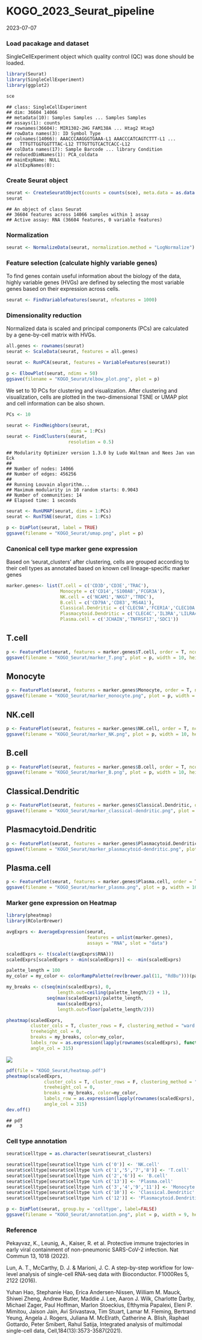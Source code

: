 KOGO_2023_Seurat_pipeline
================
2023-07-07

### **Load pacakage and dataset**

SingleCellExperiment object which quality control (QC) was done should
be loaded.

``` r
library(Seurat)
library(SingleCellExperiment)
library(ggplot2)
```

``` r
sce
```

    ## class: SingleCellExperiment 
    ## dim: 36604 14066 
    ## metadata(10): Samples Samples ... Samples Samples
    ## assays(1): counts
    ## rownames(36604): MIR1302-2HG FAM138A ... Htag2 Htag3
    ## rowData names(3): ID Symbol Type
    ## colnames(14066): AAACCCAAGGGTGAAA-L1 AAACCCATCAGTCTTT-L1 ...
    ##   TTTGTTGGTGGTTTAC-L12 TTTGTTGTCACTCACC-L12
    ## colData names(17): Sample Barcode ... library Condition
    ## reducedDimNames(1): PCA_coldata
    ## mainExpName: NULL
    ## altExpNames(0):

### **Create Seurat object**

``` r
seurat <- CreateSeuratObject(counts = counts(sce), meta.data = as.data.frame(colData(sce)))
seurat
```

    ## An object of class Seurat 
    ## 36604 features across 14066 samples within 1 assay 
    ## Active assay: RNA (36604 features, 0 variable features)

### **Normalization**

``` r
seurat <- NormalizeData(seurat, normalization.method = "LogNormalize")
```

### **Feature selection (calculate highly variable genes)**

To find genes contain useful information about the biology of the data,
highly variable genes (HVGs) are defined by selecting the most variable
genes based on their expression across cells.

``` r
seurat <- FindVariableFeatures(seurat, nfeatures = 1000)
```

### **Dimensionality reduction**

Normalized data is scaled and principal components (PCs) are calculated
by a gene-by-cell matrix with HVGs.

``` r
all.genes <- rownames(seurat)
seurat <- ScaleData(seurat, features = all.genes)

seurat <- RunPCA(seurat, features = VariableFeatures(seurat))
```

``` r
p <- ElbowPlot(seurat, ndims = 50)
ggsave(filename = "KOGO_Seurat/elbow_plot.png", plot = p)
```

We set to 10 PCs for clustering and visualization. After clustering and
visualization, cells are plotted in the two-dimensional TSNE or UMAP
plot and cell information can be also shown.

``` r
PCs <- 10

seurat <- FindNeighbors(seurat,
                        dims = 1:PCs)
seurat <- FindClusters(seurat,
                       resolution = 0.5)
```

    ## Modularity Optimizer version 1.3.0 by Ludo Waltman and Nees Jan van Eck
    ## 
    ## Number of nodes: 14066
    ## Number of edges: 456256
    ## 
    ## Running Louvain algorithm...
    ## Maximum modularity in 10 random starts: 0.9043
    ## Number of communities: 14
    ## Elapsed time: 1 seconds

``` r
seurat <- RunUMAP(seurat, dims = 1:PCs)
seurat <- RunTSNE(seurat, dims = 1:PCs)
```

``` r
p <- DimPlot(seurat, label = TRUE)
ggsave(filename = "KOGO_Seurat/umap.png", plot = p)
```

### **Canonical cell type marker gene expression**

Based on ‘seurat_clusters’ after clustering, cells are grouped according
to their cell types as annotated based on known cell lineage-specific
marker genes

``` r
marker.genes<- list(T.cell = c('CD3D','CD3E','TRAC'),
                    Monocyte = c('CD14','S100A8','FCGR3A'),
                    NK.cell = c('NCAM1','NKG7','TRDC'),
                    B.cell = c('CD79A','CD83','MS4A1'),
                    Classical.Dendritic = c('CLEC9A','FCER1A','CLEC10A'),
                    Plasmacytoid.Dendritic = c('CLEC4C','IL3RA','LILRA4'),
                    Plasma.cell = c('JCHAIN','TNFRSF17','SDC1'))
```

## T.cell

``` r
p <- FeaturePlot(seurat, features = marker.genes$T.cell, order = T, ncol = 3)
ggsave(filename = "KOGO_Seurat/marker_T.png", plot = p, width = 10, height = 3)
```

## Monocyte

``` r
p <- FeaturePlot(seurat, features = marker.genes$Monocyte, order = T, ncol = 3)
ggsave(filename = "KOGO_Seurat/marker_monocyte.png", plot = p, width = 10, height = 3)
```

## NK.cell

``` r
p <- FeaturePlot(seurat, features = marker.genes$NK.cell, order = T, ncol = 3)
ggsave(filename = "KOGO_Seurat/marker_NK.png", plot = p, width = 10, height = 3)
```

## B.cell

``` r
p <- FeaturePlot(seurat, features = marker.genes$B.cell, order = T, ncol = 3)
ggsave(filename = "KOGO_Seurat/marker_B.png", plot = p, width = 10, height = 3)
```

## Classical.Dendritic

``` r
p <- FeaturePlot(seurat, features = marker.genes$Classical.Dendritic, order = T, ncol = 3)
ggsave(filename = "KOGO_Seurat/marker_classical-dendritic.png", plot = p, width = 10, height = 3)
```

## Plasmacytoid.Dendritic

``` r
p <- FeaturePlot(seurat, features = marker.genes$Plasmacytoid.Dendritic, order = T, ncol = 3)
ggsave(filename = "KOGO_Seurat/marker_plasmacytoid-dendritic.png", plot = p, width = 10, height = 3)
```

## Plasma.cell

``` r
p <- FeaturePlot(seurat, features = marker.genes$Plasma.cell, order = T, ncol = 3)
ggsave(filename = "KOGO_Seurat/marker_plasma.png", plot = p, width = 10, height = 3)
```

### **Marker gene expression on Heatmap**

``` r
library(pheatmap)
library(RColorBrewer)

avgExprs <- AverageExpression(seurat,
                              features = unlist(marker.genes),
                              assays = "RNA", slot = "data")

scaledExprs <- t(scale(t(avgExprs$RNA)))
scaledExprs[scaledExprs > -min(scaledExprs)] <- -min(scaledExprs)

palette_length = 100
my_color = my_color <- colorRampPalette(rev(brewer.pal(11, "RdBu")))(palette_length)

my_breaks <- c(seq(min(scaledExprs), 0,
                   length.out=ceiling(palette_length/2) + 1),
               seq(max(scaledExprs)/palette_length,
                   max(scaledExprs),
                   length.out=floor(palette_length/2)))

pheatmap(scaledExprs,
         cluster_cols = T, cluster_rows = F, clustering_method = "ward.D2",
         treeheight_col = 0,
         breaks = my_breaks, color=my_color,
         labels_row = as.expression(lapply(rownames(scaledExprs), function(a) bquote(italic(.(a))))),
         angle_col = 315)
```

![](KOGO_Seurat_pipeline_files/figure-gfm/unnamed-chunk-20-1.png)<!-- -->

``` r
pdf(file = "KOGO_Seurat/heatmap.pdf")
pheatmap(scaledExprs,
              cluster_cols = T, cluster_rows = F, clustering_method = "ward.D2",
              treeheight_col = 0,
              breaks = my_breaks, color=my_color,
              labels_row = as.expression(lapply(rownames(scaledExprs), function(a) bquote(italic(.(a))))),
              angle_col = 315)
dev.off()
```

    ## pdf 
    ##   3

### **Cell type annotation**

``` r
seurat$celltype = as.character(seurat$seurat_clusters)

seurat$celltype[seurat$celltype %in% c('0')] <- 'NK.cell'
seurat$celltype[seurat$celltype %in% c('1','5','7','8')] <- 'T.cell'
seurat$celltype[seurat$celltype %in% c('2','6')] <- 'B.cell'
seurat$celltype[seurat$celltype %in% c('13')] <- 'Plasma.cell'
seurat$celltype[seurat$celltype %in% c('3','4','9','11')] <- 'Monocyte'
seurat$celltype[seurat$celltype %in% c('10')] <- 'Classical.Dendritic'
seurat$celltype[seurat$celltype %in% c('12')] <- 'Plasmacytoid.Dendritic'
```

``` r
p <- DimPlot(seurat, group.by = 'celltype', label=FALSE)
ggsave(filename = "KOGO_Seurat/annotation.png", plot = p, width = 9, height = 7)
```

### **Reference**

Pekayvaz, K., Leunig, A., Kaiser, R. et al. Protective immune
trajectories in early viral containment of non-pneumonic SARS-CoV-2
infection. Nat Commun 13, 1018 (2022).

Lun, A. T., McCarthy, D. J. & Marioni, J. C. A step-by-step workflow for
low-level analysis of single-cell RNA-seq data with Bioconductor.
F1000Res 5, 2122 (2016).

Yuhan Hao, Stephanie Hao, Erica Andersen-Nissen, William M. Mauck,
Shiwei Zheng, Andrew Butler, Maddie J. Lee, Aaron J. Wilk, Charlotte
Darby, Michael Zager, Paul Hoffman, Marlon Stoeckius, Efthymia Papalexi,
Eleni P. Mimitou, Jaison Jain, Avi Srivastava, Tim Stuart, Lamar M.
Fleming, Bertrand Yeung, Angela J. Rogers, Juliana M. McElrath,
Catherine A. Blish, Raphael Gottardo, Peter Smibert, Rahul Satija,
Integrated analysis of multimodal single-cell data,
Cell,184(13):3573-3587(2021).
